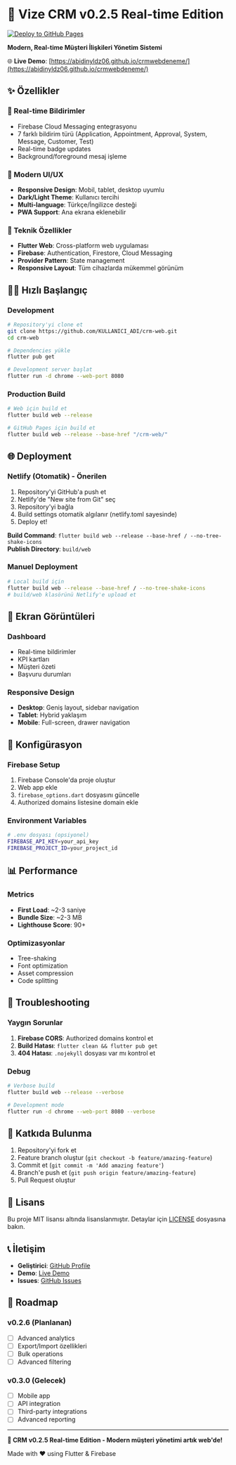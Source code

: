 # 🚀 Vize CRM v0.2.5 Real-time Edition

[![Deploy to GitHub Pages](https://github.com/abidinyldz06/crmwebdeneme/actions/workflows/deploy.yml/badge.svg)](https://github.com/abidinyldz06/crmwebdeneme/actions/workflows/deploy.yml)

**Modern, Real-time Müşteri İlişkileri Yönetim Sistemi**

🌐 **Live Demo**: [https://abidinyldz06.github.io/crmwebdeneme/](https://abidinyldz06.github.io/crmwebdeneme/)

## ✨ Özellikler

### 🔔 Real-time Bildirimler
- Firebase Cloud Messaging entegrasyonu
- 7 farklı bildirim türü (Application, Appointment, Approval, System, Message, Customer, Test)
- Real-time badge updates
- Background/foreground mesaj işleme

### 🎨 Modern UI/UX
- **Responsive Design**: Mobil, tablet, desktop uyumlu
- **Dark/Light Theme**: Kullanıcı tercihi
- **Multi-language**: Türkçe/İngilizce desteği
- **PWA Support**: Ana ekrana eklenebilir

### 🔧 Teknik Özellikler
- **Flutter Web**: Cross-platform web uygulaması
- **Firebase**: Authentication, Firestore, Cloud Messaging
- **Provider Pattern**: State management
- **Responsive Layout**: Tüm cihazlarda mükemmel görünüm

## 🏃‍♂️ Hızlı Başlangıç

### Development
```bash
# Repository'yi clone et
git clone https://github.com/KULLANICI_ADI/crm-web.git
cd crm-web

# Dependencies yükle
flutter pub get

# Development server başlat
flutter run -d chrome --web-port 8080
```

### Production Build
```bash
# Web için build et
flutter build web --release

# GitHub Pages için build et
flutter build web --release --base-href "/crm-web/"
```

## 🌐 Deployment

### Netlify (Otomatik) - Önerilen
1. Repository'yi GitHub'a push et
2. Netlify'de "New site from Git" seç
3. Repository'yi bağla
4. Build settings otomatik algılanır (netlify.toml sayesinde)
5. Deploy et!

**Build Command**: `flutter build web --release --base-href / --no-tree-shake-icons`  
**Publish Directory**: `build/web`

### Manuel Deployment
```bash
# Local build için
flutter build web --release --base-href / --no-tree-shake-icons
# build/web klasörünü Netlify'e upload et
```

## 📱 Ekran Görüntüleri

### Dashboard
- Real-time bildirimler
- KPI kartları
- Müşteri özeti
- Başvuru durumları

### Responsive Design
- **Desktop**: Geniş layout, sidebar navigation
- **Tablet**: Hybrid yaklaşım
- **Mobile**: Full-screen, drawer navigation

## 🔧 Konfigürasyon

### Firebase Setup
1. Firebase Console'da proje oluştur
2. Web app ekle
3. `firebase_options.dart` dosyasını güncelle
4. Authorized domains listesine domain ekle

### Environment Variables
```bash
# .env dosyası (opsiyonel)
FIREBASE_API_KEY=your_api_key
FIREBASE_PROJECT_ID=your_project_id
```

## 📊 Performance

### Metrics
- **First Load**: ~2-3 saniye
- **Bundle Size**: ~2-3 MB
- **Lighthouse Score**: 90+

### Optimizasyonlar
- Tree-shaking
- Font optimization
- Asset compression
- Code splitting

## 🐛 Troubleshooting

### Yaygın Sorunlar
1. **Firebase CORS**: Authorized domains kontrol et
2. **Build Hatası**: `flutter clean && flutter pub get`
3. **404 Hatası**: `.nojekyll` dosyası var mı kontrol et

### Debug
```bash
# Verbose build
flutter build web --release --verbose

# Development mode
flutter run -d chrome --web-port 8080 --verbose
```

## 🤝 Katkıda Bulunma

1. Repository'yi fork et
2. Feature branch oluştur (`git checkout -b feature/amazing-feature`)
3. Commit et (`git commit -m 'Add amazing feature'`)
4. Branch'e push et (`git push origin feature/amazing-feature`)
5. Pull Request oluştur

## 📄 Lisans

Bu proje MIT lisansı altında lisanslanmıştır. Detaylar için [LICENSE](LICENSE) dosyasına bakın.

## 📞 İletişim

- **Geliştirici**: [GitHub Profile](https://github.com/KULLANICI_ADI)
- **Demo**: [Live Demo](https://KULLANICI_ADI.github.io/crm-web/)
- **Issues**: [GitHub Issues](https://github.com/KULLANICI_ADI/crm-web/issues)

## 🎯 Roadmap

### v0.2.6 (Planlanan)
- [ ] Advanced analytics
- [ ] Export/Import özellikleri
- [ ] Bulk operations
- [ ] Advanced filtering

### v0.3.0 (Gelecek)
- [ ] Mobile app
- [ ] API integration
- [ ] Third-party integrations
- [ ] Advanced reporting

---

**🎉 CRM v0.2.5 Real-time Edition - Modern müşteri yönetimi artık web'de!**

Made with ❤️ using Flutter & Firebase